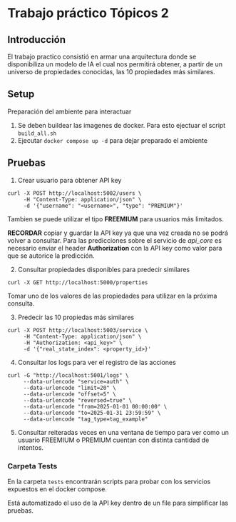 # Trabajo práctico Tópicos 2

## Introducción

El trabajo practico consistió en armar una arquitectura donde se disponibiliza un modelo de IA el cual nos permitirá obtener, a partir de un universo de propiedades conocidas, las 10 propiedades más similares.

## Setup

Preparación del ambiente para interactuar

1. Se deben buildear las imagenes de docker. Para esto ejectuar el script `build_all.sh`
2. Ejecutar `docker compose up -d` para dejar preparado el ambiente

## Pruebas

1. Crear usuario para obtener API key

```
curl -X POST http://localhost:5002/users \
     -H "Content-Type: application/json" \
     -d '{"username": "<username>", "type": "PREMIUM"}'
```

Tambien se puede utilizar el tipo **FREEMIUM** para usuarios más limitados.

**RECORDAR** copiar y guardar la API key ya que una vez creada no se podrá volver a consultar. Para las predicciones sobre el servicio de _api_core_ es necesario enviar el header **Authorization** con la API key como valor para que se autorice la predicción.

2. Consultar propiedades disponibles para predecir similares

```
curl -X GET http://localhost:5000/properties
```

Tomar uno de los valores de las propiedades para utilizar en la próxima consulta.

3. Predecir las 10 propiedas más similares

```
curl -X POST http://localhost:5003/service \
     -H "Content-Type: application/json" \
     -H "Authorization: <api_key>" \
     -d '{"real_state_index": <property_id>}'
```

4. Consultar los logs para ver el registro de las acciones

```
curl -G "http://localhost:5001/logs" \
     --data-urlencode "service=auth" \
     --data-urlencode "limit=20" \
     --data-urlencode "offset=5" \
     --data-urlencode "reversed=true" \
     --data-urlencode "from=2025-01-01 00:00:00" \
     --data-urlencode "to=2025-01-31 23:59:59" \
     --data-urlencode "tag_type=tag_example"

```

5. Consultar reiteradas veces en una ventana de tiempo para ver como un usuario FREEMIUM o PREMIUM cuentan con distinta cantidad de intentos.

### Carpeta Tests

En la carpeta `tests` encontrarán scripts para probar con los servicios expuestos en el docker compose.

Está automatizado el uso de la API key dentro de un file para simplificar las pruebas.
